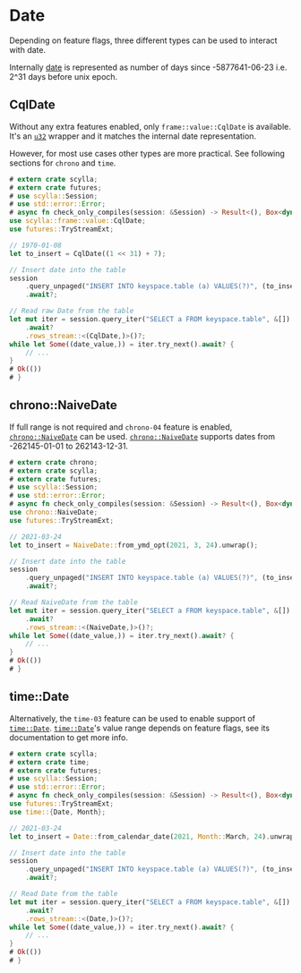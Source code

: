 # Date

Depending on feature flags, three different types can be used to interact with date.

Internally [date](https://docs.scylladb.com/stable/cql/types.html#dates) is represented as number of days since
-5877641-06-23 i.e. 2^31 days before unix epoch.

## CqlDate

Without any extra features enabled, only `frame::value::CqlDate` is available. It's an
[`u32`](https://doc.rust-lang.org/std/primitive.u32.html) wrapper and it matches the internal date representation.

However, for most use cases other types are more practical. See following sections for `chrono` and `time`.

```rust
# extern crate scylla;
# extern crate futures;
# use scylla::Session;
# use std::error::Error;
# async fn check_only_compiles(session: &Session) -> Result<(), Box<dyn Error>> {
use scylla::frame::value::CqlDate;
use futures::TryStreamExt;

// 1970-01-08
let to_insert = CqlDate((1 << 31) + 7);

// Insert date into the table
session
    .query_unpaged("INSERT INTO keyspace.table (a) VALUES(?)", (to_insert,))
    .await?;

// Read raw Date from the table
let mut iter = session.query_iter("SELECT a FROM keyspace.table", &[])
    .await?
    .rows_stream::<(CqlDate,)>()?;
while let Some((date_value,)) = iter.try_next().await? {
    // ...
}
# Ok(())
# }
```

## chrono::NaiveDate

If full range is not required and `chrono-04` feature is enabled,
[`chrono::NaiveDate`](https://docs.rs/chrono/0.4/chrono/naive/struct.NaiveDate.html) can be used.
[`chrono::NaiveDate`](https://docs.rs/chrono/0.4/chrono/naive/struct.NaiveDate.html) supports dates from
-262145-01-01 to 262143-12-31.

```rust
# extern crate chrono;
# extern crate scylla;
# extern crate futures;
# use scylla::Session;
# use std::error::Error;
# async fn check_only_compiles(session: &Session) -> Result<(), Box<dyn Error>> {
use chrono::NaiveDate;
use futures::TryStreamExt;

// 2021-03-24
let to_insert = NaiveDate::from_ymd_opt(2021, 3, 24).unwrap();

// Insert date into the table
session
    .query_unpaged("INSERT INTO keyspace.table (a) VALUES(?)", (to_insert,))
    .await?;

// Read NaiveDate from the table
let mut iter = session.query_iter("SELECT a FROM keyspace.table", &[])
    .await?
    .rows_stream::<(NaiveDate,)>()?;
while let Some((date_value,)) = iter.try_next().await? {
    // ...
}
# Ok(())
# }
```

## time::Date

Alternatively, the `time-03` feature can be used to enable support of
[`time::Date`](https://docs.rs/time/0.3/time/struct.Date.html).
[`time::Date`](https://docs.rs/time/0.3/time/struct.Date.html)'s value range depends on feature flags, see its
documentation to get more info.

```rust
# extern crate scylla;
# extern crate time;
# extern crate futures;
# use scylla::Session;
# use std::error::Error;
# async fn check_only_compiles(session: &Session) -> Result<(), Box<dyn Error>> {
use futures::TryStreamExt;
use time::{Date, Month};

// 2021-03-24
let to_insert = Date::from_calendar_date(2021, Month::March, 24).unwrap();

// Insert date into the table
session
    .query_unpaged("INSERT INTO keyspace.table (a) VALUES(?)", (to_insert,))
    .await?;

// Read Date from the table
let mut iter = session.query_iter("SELECT a FROM keyspace.table", &[])
    .await?
    .rows_stream::<(Date,)>()?;
while let Some((date_value,)) = iter.try_next().await? {
    // ...
}
# Ok(())
# }
```
